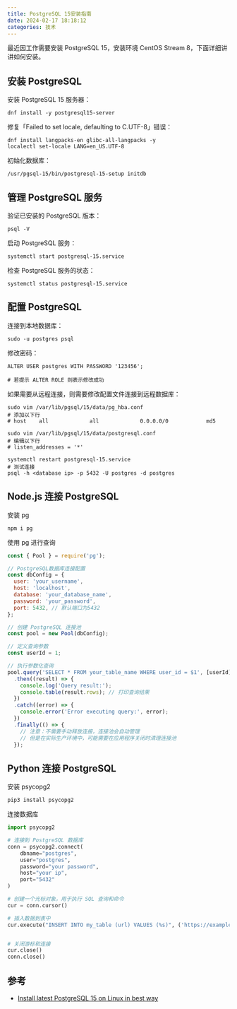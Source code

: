 ```yaml
---
title: PostgreSQL 15安装指南
date: 2024-02-17 18:18:12
categories: 技术
---
```


最近因工作需要安装 PostgreSQL 15，安装环境 CentOS Stream 8，下面详细讲讲如何安装。 

## 安装 PostgreSQL
安装 PostgreSQL 15 服务器：

```shell
dnf install -y postgresql15-server
```

修复「Failed to set locale, defaulting to C.UTF-8」错误：
```shell
dnf install langpacks-en glibc-all-langpacks -y
localectl set-locale LANG=en_US.UTF-8
```

初始化数据库：
```shell
/usr/pgsql-15/bin/postgresql-15-setup initdb
```

## 管理 PostgreSQL 服务
验证已安装的 PostgreSQL 版本：
```shell
psql -V
```

启动 PostgreSQL 服务：
```shell
systemctl start postgresql-15.service
```

检查 PostgreSQL 服务的状态：
```shell
systemctl status postgresql-15.service
```

## 配置 PostgreSQL
连接到本地数据库：
```shell
sudo -u postgres psql
```

修改密码：
```shell
ALTER USER postgres WITH PASSWORD '123456';

# 若提示 ALTER ROLE 则表示修改成功 
```

如果需要从远程连接，则需要修改配置文件连接到远程数据库：

```shell
sudo vim /var/lib/pgsql/15/data/pg_hba.conf
# 添加以下行
# host    all             all             0.0.0.0/0            md5

sudo vim /var/lib/pgsql/15/data/postgresql.conf
# 编辑以下行
# listen_addresses = '*'

systemctl restart postgresql-15.service
# 测试连接
psql -h <database ip> -p 5432 -U postgres -d postgres
```


## Node.js 连接 PostgreSQL
安装 pg
```shell
npm i pg
```

使用 pg 进行查询

```javascript
const { Pool } = require('pg');

// PostgreSQL数据库连接配置
const dbConfig = {
  user: 'your_username',
  host: 'localhost',
  database: 'your_database_name',
  password: 'your_password',
  port: 5432, // 默认端口为5432
};

// 创建 PostgreSQL 连接池
const pool = new Pool(dbConfig);

// 定义查询参数
const userId = 1;

// 执行参数化查询
pool.query('SELECT * FROM your_table_name WHERE user_id = $1', [userId])
  .then((result) => {
    console.log('Query result:');
    console.table(result.rows); // 打印查询结果
  })
  .catch((error) => {
    console.error('Error executing query:', error);
  })
  .finally(() => {
    // 注意：不需要手动释放连接，连接池会自动管理
    // 但是在实际生产环境中，可能需要在应用程序关闭时清理连接池
  });
```

## Python 连接 PostgreSQL
安装 psycopg2
```shell
pip3 install psycopg2
```

连接数据库

```python
import psycopg2

# 连接到 PostgreSQL 数据库
conn = psycopg2.connect(
    dbname="postgres",
    user="postgres",
    password="your password",
    host="your ip",
    port="5432"
)

# 创建一个光标对象，用于执行 SQL 查询和命令
cur = conn.cursor()

# 插入数据到表中
cur.execute("INSERT INTO my_table (url) VALUES (%s)", ('https://example.com',))


# 关闭游标和连接
cur.close()
conn.close()
```


## 参考
- [Install latest PostgreSQL 15 on Linux in best way](https://maggiminutes.com/install-postgresql-15-on-linux/)
